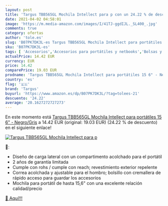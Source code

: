 ```yaml
---
layout: post
title: 'Targus TBB565GL Mochila Intellect para p con un 24.22 % de descuento'
date: 2021-04-02 04:58:01
image: 'https://m.media-amazon.com/images/I/41TJ-ggdIJL._SL400_.jpg'
comments: true
category: ofertas
author: 'tole.es'
slug: 'B07PK7DK3L-es Targus TBB565GL Mochila Intellect para portátiles 15 6" -...'
sku: 'B07PK7DK3L-es'
tags: [ 'Accesorios','Accesorios para portátiles y netbooks','Bolsas y fundas para portátiles y netbooks','Informática','Mochilas para portátiles y netbooks','mochila','targus', ]
actualPrice: 14.42 EUR
currency: EUR
price: 14.42
comparePrice: 19.03 EUR
prodname: 'Targus TBB565GL Mochila Intellect para portátiles 15 6" - Negro/Gris'
country: 'es'
flag: '🇪🇸'
brand: 'Targus'
buyurl: 'https://www.amazon.es/dp/B07PK7DK3L/?tag=tolees-21'
descuento: '24.22'
average: '20.1627272727273'
---
```


En este momento está [Targus TBB565GL Mochila Intellect para portátiles 15 6" - Negro/Gris](https://www.amazon.es/dp/B07PK7DK3L/?tag=tolees-21) a 14.42 EUR (original: 19.03 EUR) (24.22 %  de descuento) en el siguiente enlace!

[![Targus TBB565GL Mochila Intellect para p](https://m.media-amazon.com/images/I/41TJ-ggdIJL._SL400_.jpg)](https://www.amazon.es/dp/B07PK7DK3L/?tag=tolees-21)

🔎:

- Diseño de carga lateral con un compartimento acolchado para el portátil
- 2 años de garantía limitada
- Cumple con rohs / cumple con reach; revestimiento exterior repelente
- Correa acolchada y ajustable para el hombro; bolsillo con cremallera de rápido acceso para guardar los accesorios
- Mochila para portátil de hasta 15,6" con una excelente relación calidad/precio

[🛒 Aquí!!!](https://www.amazon.es/dp/B07PK7DK3L/?tag=tolees-21)

